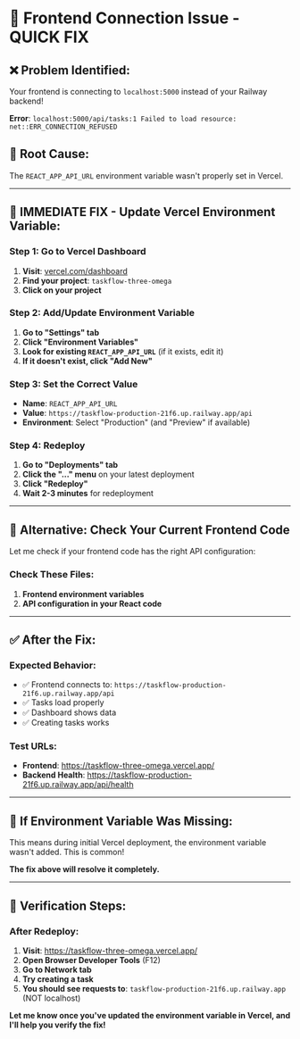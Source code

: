 # 🚨 Frontend Connection Issue - QUICK FIX

## ❌ **Problem Identified:**
Your frontend is connecting to `localhost:5000` instead of your Railway backend!

**Error**: `localhost:5000/api/tasks:1 Failed to load resource: net::ERR_CONNECTION_REFUSED`

## 🎯 **Root Cause:**
The `REACT_APP_API_URL` environment variable wasn't properly set in Vercel.

---

## 🔧 **IMMEDIATE FIX - Update Vercel Environment Variable:**

### **Step 1: Go to Vercel Dashboard**
1. **Visit**: [vercel.com/dashboard](https://vercel.com/dashboard)
2. **Find your project**: `taskflow-three-omega`
3. **Click on your project**

### **Step 2: Add/Update Environment Variable**
1. **Go to "Settings" tab**
2. **Click "Environment Variables"**
3. **Look for existing `REACT_APP_API_URL`** (if it exists, edit it)
4. **If it doesn't exist, click "Add New"**

### **Step 3: Set the Correct Value**
- **Name**: `REACT_APP_API_URL`
- **Value**: `https://taskflow-production-21f6.up.railway.app/api`
- **Environment**: Select "Production" (and "Preview" if available)

### **Step 4: Redeploy**
1. **Go to "Deployments" tab**
2. **Click the "..." menu** on your latest deployment
3. **Click "Redeploy"**
4. **Wait 2-3 minutes** for redeployment

---

## 🧪 **Alternative: Check Your Current Frontend Code**

Let me check if your frontend code has the right API configuration:

### **Check These Files:**
1. **Frontend environment variables**
2. **API configuration in your React code**

---

## ✅ **After the Fix:**

### **Expected Behavior:**
- ✅ Frontend connects to: `https://taskflow-production-21f6.up.railway.app/api`
- ✅ Tasks load properly
- ✅ Dashboard shows data
- ✅ Creating tasks works

### **Test URLs:**
- **Frontend**: https://taskflow-three-omega.vercel.app/
- **Backend Health**: https://taskflow-production-21f6.up.railway.app/api/health

---

## 🚨 **If Environment Variable Was Missing:**

This means during initial Vercel deployment, the environment variable wasn't added. This is common!

**The fix above will resolve it completely.**

---

## 🎯 **Verification Steps:**

### **After Redeploy:**
1. **Visit**: https://taskflow-three-omega.vercel.app/
2. **Open Browser Developer Tools** (F12)
3. **Go to Network tab**
4. **Try creating a task**
5. **You should see requests to**: `taskflow-production-21f6.up.railway.app` (NOT localhost)

**Let me know once you've updated the environment variable in Vercel, and I'll help you verify the fix!**
